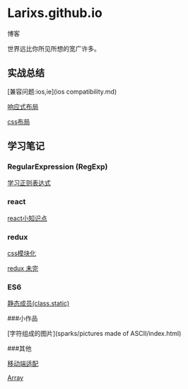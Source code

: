 # Larixs.github.io
博客

世界远比你所见所想的宽广许多。


## 实战总结

[兼容问题:ios,ie](ios compatibility.md)

[响应式布局](responsive.md)

[css布局](layout.md)

## 学习笔记

### RegularExpression (RegExp)

[学习正则表达式](study-reg.md)



### react

[react小知识点](react/react.md)

### redux

[css模块化](react/cssmodule.md)

[redux 未完](redux/redux.md)

### ES6

[静态成员\(class.static\)](ES6/static.md)

###小作品

[字符组成的图片](sparks/pictures made of ASCII/index.html)

###其他

[移动端适配](wap.md)

[Array](study-Array.md)

